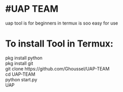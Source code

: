 <html>
<h1>#UAP TEAM</h1>
<font clor="red"> uap tool is for beginners in termux is soo easy for use </font>
<h1>To install Tool in Termux:</h1>
<p>pkg install python<br>pkg install git<br>git clone https://github.com/Ghoussel/UAP-TEAM<br>cd UAP-TEAM<br>python start.py<br>UAP</p>

</html>
